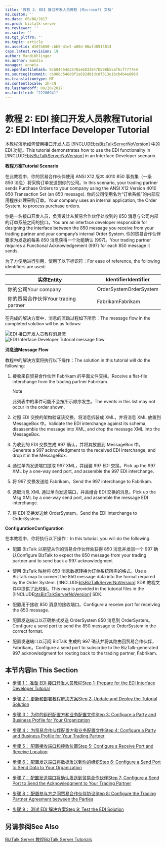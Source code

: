 ```yaml
---
title: '教程 2: EDI 接口开发人员教程 |Microsoft 文档'
ms.custom: ''
ms.date: 06/08/2017
ms.prod: biztalk-server
ms.reviewer: ''
ms.suite: ''
ms.tgt_pltfrm: ''
ms.topic: article
ms.assetid: d10fb650-cbb9-41e5-a80d-06afd0513814
caps.latest.revision: 19
author: MandiOhlinger
ms.author: mandia
manager: anneta
ms.openlocfilehash: 9cb84454d2570ae6833847b598b55af6cf7777e9
ms.sourcegitcommit: cb908c540d8f1a692d01dc8f313e16cb4b4e696d
ms.translationtype: MT
ms.contentlocale: zh-CN
ms.lasthandoff: 09/20/2017
ms.locfileid: "22286941"
---
```

# <a name="tutorial-2-edi-interface-developer-tutorial"></a><span data-ttu-id="d334e-102">教程 2: EDI 接口开发人员教程</span><span class="sxs-lookup"><span data-stu-id="d334e-102">Tutorial 2: EDI Interface Developer Tutorial</span></span>
<span data-ttu-id="d334e-103">本教程演示如何使用接口开发人员 [!INCLUDE[btsBizTalkServerNoVersion](../includes/btsbiztalkservernoversion-md.md)] 中的 EDI 功能。</span><span class="sxs-lookup"><span data-stu-id="d334e-103">This tutorial demonstrates how to use the EDI functionality in [!INCLUDE[btsBizTalkServerNoVersion](../includes/btsbiztalkservernoversion-md.md)] in an Interface Developer scenario.</span></span>  
  
 <span data-ttu-id="d334e-104">**教程方案**</span><span class="sxs-lookup"><span data-stu-id="d334e-104">**Tutorial Scenario**</span></span>  
  
 <span data-ttu-id="d334e-105">在此教程中，你的贸易合作伙伴使用 ANSI X12 版本 4010 850 事务集（一条 850 消息）将采购订单发送到你的公司。</span><span class="sxs-lookup"><span data-stu-id="d334e-105">In this scenario, your trading partner sends Purchase Orders to your company using the ANSI X12 Version 4010 850 Transaction Set (an 850 message).</span></span> <span data-ttu-id="d334e-106">你的公司使用名为“订单系统”的内部应用程序处理采购订单。</span><span class="sxs-lookup"><span data-stu-id="d334e-106">Your company uses an internal application, the Order System, to process purchase orders.</span></span>  
  
 <span data-ttu-id="d334e-107">你是一名接口开发人员，负责设计从贸易合作伙伴处收到的 850 消息与公司内部的订单系统之间的接口。</span><span class="sxs-lookup"><span data-stu-id="d334e-107">You are an interface developer responsible for designing the interface between the 850 message you receive from your trading partner and your company’s internal Order System.</span></span> <span data-ttu-id="d334e-108">你的贸易合作伙伴要求为发送的每条 850 消息获得一个功能确认 (997)。</span><span class="sxs-lookup"><span data-stu-id="d334e-108">Your trading partner requires a Functional Acknowledgement (997) for each 850 message it sends.</span></span>  
  
 <span data-ttu-id="d334e-109">为了方便地进行引用，使用了以下标识符：</span><span class="sxs-lookup"><span data-stu-id="d334e-109">For ease of reference, the following identifiers are used:</span></span>  
  
|<span data-ttu-id="d334e-110">实体</span><span class="sxs-lookup"><span data-stu-id="d334e-110">Entity</span></span>|<span data-ttu-id="d334e-111">Identifier</span><span class="sxs-lookup"><span data-stu-id="d334e-111">Identifier</span></span>|  
|------------|----------------|  
|<span data-ttu-id="d334e-112">你的公司</span><span class="sxs-lookup"><span data-stu-id="d334e-112">Your company</span></span>|<span data-ttu-id="d334e-113">OrderSystem</span><span class="sxs-lookup"><span data-stu-id="d334e-113">OrderSystem</span></span>|  
|<span data-ttu-id="d334e-114">你的贸易合作伙伴</span><span class="sxs-lookup"><span data-stu-id="d334e-114">Your trading partner</span></span>|<span data-ttu-id="d334e-115">Fabrikam</span><span class="sxs-lookup"><span data-stu-id="d334e-115">Fabrikam</span></span>|  
  
 <span data-ttu-id="d334e-116">在完成的解决方案中，消息的流动过程如下所示：</span><span class="sxs-lookup"><span data-stu-id="d334e-116">The message flow in the completed solution will be as follows:</span></span>  
  
 <span data-ttu-id="d334e-117">![EDI 接口开发人员教程消息流](../core/media/4944352a-dc77-47f1-a324-bf71444670c5.gif "4944352a-dc77-47f1-a324-bf71444670c5")</span><span class="sxs-lookup"><span data-stu-id="d334e-117">![EDI Interface Developer Tutorial message flow](../core/media/4944352a-dc77-47f1-a324-bf71444670c5.gif "4944352a-dc77-47f1-a324-bf71444670c5")</span></span>  
  
 <span data-ttu-id="d334e-118">**消息流**</span><span class="sxs-lookup"><span data-stu-id="d334e-118">**Message Flow**</span></span>  
  
 <span data-ttu-id="d334e-119">教程中的解决方案将执行以下操作：</span><span class="sxs-lookup"><span data-stu-id="d334e-119">The solution in this tutorial will do the following:</span></span>  
  
1.  <span data-ttu-id="d334e-120">接收来自贸易合作伙伴 Fabrikam 的平面文件交换。</span><span class="sxs-lookup"><span data-stu-id="d334e-120">Receive a flat-file interchange from the trading partner Fabrikam.</span></span>  
  
    > [!NOTE]
    >  <span data-ttu-id="d334e-121">此列表中的事件可能不会按所示顺序发生。</span><span class="sxs-lookup"><span data-stu-id="d334e-121">The events in this list may not occur in the order shown.</span></span>  
  
2.  <span data-ttu-id="d334e-122">对照 EDI 交换的架构验证该交换，将消息拆装成 XML，并将消息 XML 放置到 MessageBox 中。</span><span class="sxs-lookup"><span data-stu-id="d334e-122">Validate the EDI interchange against its schema, disassemble the message into XML, and drop the message XML into the MessageBox.</span></span>  
  
3.  <span data-ttu-id="d334e-123">为收到的 EDI 交换生成 997 确认，并将其放置到 MessageBox 中。</span><span class="sxs-lookup"><span data-stu-id="d334e-123">Generate a 997 acknowledgment to the received EDI interchange, and drop it in the MessageBox.</span></span>  
  
4.  <span data-ttu-id="d334e-124">通过单向发送端口提取 997 XML，并组装 997 EDI 交换。</span><span class="sxs-lookup"><span data-stu-id="d334e-124">Pick up the 997 XML by a one-way send port, and assemble the 997 EDI interchange.</span></span>  
  
5.  <span data-ttu-id="d334e-125">将 997 交换发送给 Fabrikam。</span><span class="sxs-lookup"><span data-stu-id="d334e-125">Send the 997 interchange to Fabrikam.</span></span>  
  
6.  <span data-ttu-id="d334e-126">选取消息 XML 通过单向发送端口，并且组合 EDI 交换的消息。</span><span class="sxs-lookup"><span data-stu-id="d334e-126">Pick up the Msg XML by a one-way send port, and assemble the message EDI interchange.</span></span>  
  
7.  <span data-ttu-id="d334e-127">将 EDI 交换发送给 OrderSystem。</span><span class="sxs-lookup"><span data-stu-id="d334e-127">Send the EDI interchange to OrderSystem.</span></span>  
  
 <span data-ttu-id="d334e-128">**Configuration**</span><span class="sxs-lookup"><span data-stu-id="d334e-128">**Configuration**</span></span>  
  
 <span data-ttu-id="d334e-129">在本教程中，你将执行以下操作：</span><span class="sxs-lookup"><span data-stu-id="d334e-129">In this tutorial, you will do the following:</span></span>  
  
-   <span data-ttu-id="d334e-130">配置 BizTalk 以期望从你的贸易合作伙伴处获得 850 消息并发回一个 997 确认</span><span class="sxs-lookup"><span data-stu-id="d334e-130">Configure BizTalk to expect the 850 message from your trading partner and to send back a 997 acknowledgment</span></span>  
  
-   <span data-ttu-id="d334e-131">使用 BizTalk 映射将 850 消息数据转换为订单系统所需的格式。</span><span class="sxs-lookup"><span data-stu-id="d334e-131">Use a BizTalk map to convert the 850 message data into the format required by the Order System.</span></span> <span data-ttu-id="d334e-132">[!INCLUDE[btsBizTalkServerNoVersion](../includes/btsbiztalkservernoversion-md.md)] SDK 教程文件中提供了此映射。</span><span class="sxs-lookup"><span data-stu-id="d334e-132">This map is provided in the tutorial files in the [!INCLUDE[btsBizTalkServerNoVersion](../includes/btsbiztalkservernoversion-md.md)] SDK.</span></span>  
  
-   <span data-ttu-id="d334e-133">配置用于接收 850 消息的接收端口。</span><span class="sxs-lookup"><span data-stu-id="d334e-133">Configure a receive port for receiving the 850 message.</span></span>  
  
-   <span data-ttu-id="d334e-134">配置发送端口以正确格式发送 OrderSystem 850 消息到 OrderSystem。</span><span class="sxs-lookup"><span data-stu-id="d334e-134">Configure a send port to send the 850 message to OrderSystem in the correct format.</span></span>  
  
-   <span data-ttu-id="d334e-135">配置发送端口以订阅 BizTalk 生成的 997 确认并将其路由回贸易合作伙伴，Fabrikam。</span><span class="sxs-lookup"><span data-stu-id="d334e-135">Configure a send port to subscribe to the BizTalk-generated 997 acknowledgment for routing back to the trading partner, Fabrikam.</span></span>  
  
## <a name="in-this-section"></a><span data-ttu-id="d334e-136">本节内容</span><span class="sxs-lookup"><span data-stu-id="d334e-136">In This Section</span></span>  
  
-   [<span data-ttu-id="d334e-137">步骤 1： 准备 EDI 接口开发人员教程</span><span class="sxs-lookup"><span data-stu-id="d334e-137">Step 1: Prepare for the EDI Interface Developer Tutorial</span></span>](../core/step-1-prepare-for-the-edi-interface-developer-tutorial.md)  
  
-   [<span data-ttu-id="d334e-138">步骤 2： 更新和部署教程解决方案</span><span class="sxs-lookup"><span data-stu-id="d334e-138">Step 2: Update and Deploy the Tutorial Solution</span></span>](../core/step-2-update-and-deploy-the-tutorial-solution.md)  
  
-   [<span data-ttu-id="d334e-139">步骤 3： 为你的组织配置方和业务配置文件</span><span class="sxs-lookup"><span data-stu-id="d334e-139">Step 3: Configure a Party and Business Profile for Your Organization</span></span>](../core/step-3-configure-a-party-and-business-profile-for-your-organization1.md)  
  
-   [<span data-ttu-id="d334e-140">步骤 4： 为贸易合作伙伴配置方和业务配置文件</span><span class="sxs-lookup"><span data-stu-id="d334e-140">Step 4: Configure a Party and Business Profile for Your Trading Partner</span></span>](../core/step-4-configure-a-party-and-business-profile-for-your-trading-partner1.md)  
  
-   [<span data-ttu-id="d334e-141">步骤 5： 配置接收端口和接收位置</span><span class="sxs-lookup"><span data-stu-id="d334e-141">Step 5: Configure a Receive Port and Receive Location</span></span>](../core/step-5-configure-a-receive-port-and-receive-location.md)  
  
-   [<span data-ttu-id="d334e-142">步骤 6： 配置发送端口将数据发送到你的组织</span><span class="sxs-lookup"><span data-stu-id="d334e-142">Step 6: Configure a Send Port to Send Data to Your Organization</span></span>](../core/step-6-configure-a-send-port-to-send-data-to-your-organization.md)  
  
-   [<span data-ttu-id="d334e-143">步骤 7： 配置发送端口将确认发送到贸易合作伙伴</span><span class="sxs-lookup"><span data-stu-id="d334e-143">Step 7: Configure a Send Port to Send the Acknowledgment to Your Trading Partner</span></span>](../core/step-7-configure-a-send-port-to-send-the-acknowledgment-to-trading-partner.md)  
  
-   [<span data-ttu-id="d334e-144">步骤 8： 配置参与方之间贸易合作伙伴协议</span><span class="sxs-lookup"><span data-stu-id="d334e-144">Step 8: Configure the Trading Partner Agreement between the Parties</span></span>](../core/step-8-configure-the-trading-partner-agreement-between-the-parties.md)  
  
-   [<span data-ttu-id="d334e-145">步骤 9： 测试 EDI 解决方案</span><span class="sxs-lookup"><span data-stu-id="d334e-145">Step 9: Test the EDI Solution</span></span>](../core/step-9-test-the-edi-solution.md)  
  
## <a name="see-also"></a><span data-ttu-id="d334e-146">另请参阅</span><span class="sxs-lookup"><span data-stu-id="d334e-146">See Also</span></span>  
 [<span data-ttu-id="d334e-147">BizTalk Server 教程</span><span class="sxs-lookup"><span data-stu-id="d334e-147">BizTalk Server Tutorials</span></span>](../core/biztalk-server-tutorials.md)